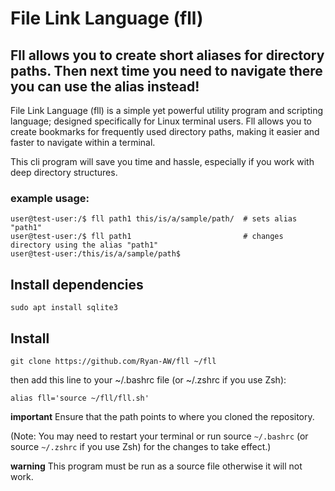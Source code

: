 # File Link Language (fll)
## Fll allows you to create short aliases for directory paths. Then next time you need to navigate there you can use the alias instead!

File Link Language (fll) is a simple yet powerful utility program
and scripting language; designed specifically for Linux terminal users.
Fll allows you to create bookmarks for frequently used directory paths,
making it easier and faster to navigate within a terminal.

This cli program will save you time and hassle, especially if you work with deep directory structures.

### example usage:
``` console
user@test-user:/$ fll path1 this/is/a/sample/path/  # sets alias "path1"
user@test-user:/$ fll path1                         # changes directory using the alias "path1"
user@test-user:/this/is/a/sample/path$ 
```

## Install dependencies
``` console
sudo apt install sqlite3
```

## Install
``` console
git clone https://github.com/Ryan-AW/fll ~/fll
```
then add this line to your ~/.bashrc file (or ~/.zshrc if you use Zsh):
``` console
alias fll='source ~/fll/fll.sh'
```
**important**
Ensure that the path points to where you cloned the repository.

(Note: You may need to restart your terminal or run source `~/.bashrc` (or source `~/.zshrc` if you use Zsh) for the changes to take effect.)

**warning**
This program must be run as a source file otherwise it will not work.
